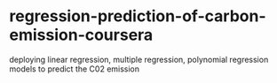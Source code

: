 # regression-prediction-of-carbon-emission-coursera
deploying linear regression, multiple regression, polynomial regression models to predict the C02 emission 
